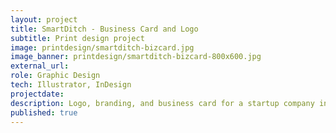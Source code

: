 ```yaml
---
layout: project
title: SmartDitch - Business Card and Logo
subtitle: Print design project
image: printdesign/smartditch-bizcard.jpg
image_banner: printdesign/smartditch-bizcard-800x600.jpg
external_url:
role: Graphic Design
tech: Illustrator, InDesign
projectdate:
description: Logo, branding, and business card for a startup company in Malaysia.
published: true
---
```


<!-- ### Overview
 
### Concept  

### Architecture

### Wireframes

### Mockups -->
